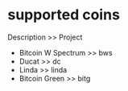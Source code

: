 # supported coins


Description			>>					Project
- Bitcoin W Spectrum		>>		bws
- Ducat									>>		dc
- Linda									>>		linda
- Bitcoin Green									>>		bitg
